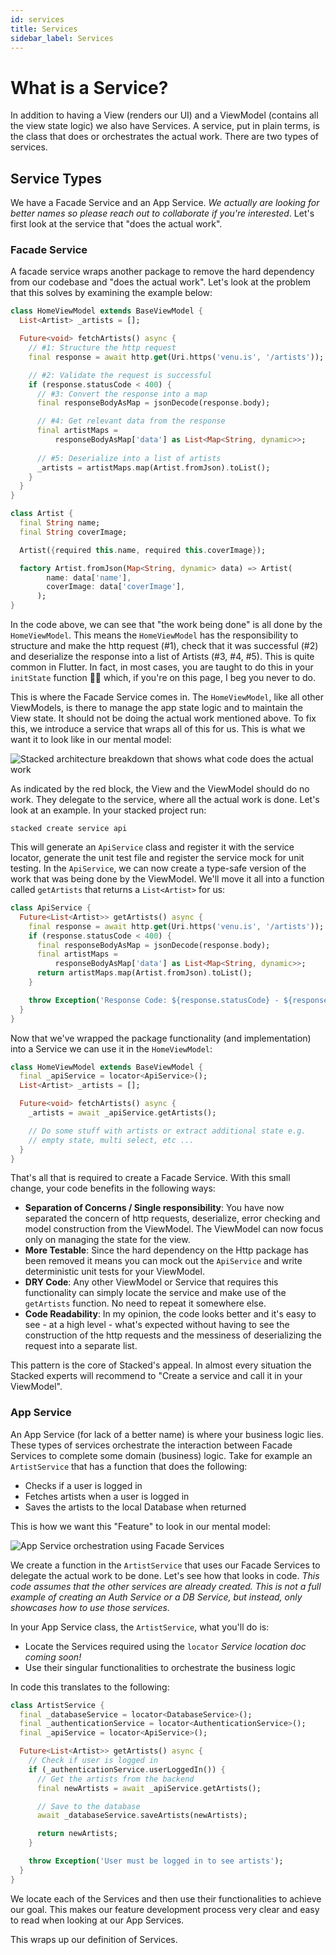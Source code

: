```yaml
---
id: services
title: Services
sidebar_label: Services
---
```



# What is a Service?

In addition to having a View (renders our UI) and a ViewModel (contains all the view state logic) we also have Services. A service, put in plain terms, is the class that does or orchestrates the actual work. There are two types of services.


## Service Types

We have a Facade Service and an App Service. _We actually are looking for better names so please reach out to collaborate if you're interested_. Let's first look at the service that "does the actual work".

### Facade Service

A facade service wraps another package to remove the hard dependency from our codebase and "does the actual work". Let's look at the problem that this solves by examining the example below:

```dart
class HomeViewModel extends BaseViewModel {
  List<Artist> _artists = [];

  Future<void> fetchArtists() async {
    // #1: Structure the http request
    final response = await http.get(Uri.https('venu.is', '/artists'));

    // #2: Validate the request is successful
    if (response.statusCode < 400) {
      // #3: Convert the response into a map
      final responseBodyAsMap = jsonDecode(response.body);

      // #4: Get relevant data from the response
      final artistMaps =
          responseBodyAsMap['data'] as List<Map<String, dynamic>>;
      
      // #5: Deserialize into a list of artists
      _artists = artistMaps.map(Artist.fromJson).toList();
    }
  }
}

class Artist {
  final String name;
  final String coverImage;

  Artist({required this.name, required this.coverImage});

  factory Artist.fromJson(Map<String, dynamic> data) => Artist(
        name: data['name'],
        coverImage: data['coverImage'],
      );
}
```

In the code above, we can see that "the work being done" is all done by the `HomeViewModel`. This means the `HomeViewModel` has the responsibility to structure and make the http request (#1), check that it was successful (#2) and deserialize the response into a list of Artists (#3, #4, #5). This is quite common in Flutter. In fact, in most cases, you are taught to do this in your `initState` function 🤯🤯 which, if you're on this page, I beg you never to do.

This is where the Facade Service comes in. The `HomeViewModel`, like all other ViewModels, is there to manage the app state logic and to maintain the View state. It should not be doing the actual work mentioned above. To fix this, we introduce a service that wraps all of this for us. This is what we want it to look like in our mental model:

![Stacked architecture breakdown that shows what code does the actual work](/img/tutorial/services-who-does-the-work.png)

As indicated by the red block, the View and the ViewModel should do no work. They delegate to the service, where all the actual work is done. Let's look at an example. In your stacked project run:

```shell
stacked create service api
```

This will generate an `ApiService` class and register it with the service locator, generate the unit test file and register the service mock for unit testing. In the `ApiService`, we can now create a type-safe version of the work that was being done by the ViewModel. We'll move it all into a function called `getArtists` that returns a `List<Artist>` for us:

```dart
class ApiService {
  Future<List<Artist>> getArtists() async {
    final response = await http.get(Uri.https('venu.is', '/artists'));
    if (response.statusCode < 400) {
      final responseBodyAsMap = jsonDecode(response.body);
      final artistMaps =
          responseBodyAsMap['data'] as List<Map<String, dynamic>>;
      return artistMaps.map(Artist.fromJson).toList();
    }

    throw Exception('Response Code: ${response.statusCode} - ${response.body}');
  }
}
```

Now that we've wrapped the package functionality (and implementation) into a Service we can use it in the `HomeViewModel`:

```dart
class HomeViewModel extends BaseViewModel {
  final _apiService = locator<ApiService>();
  List<Artist> _artists = [];

  Future<void> fetchArtists() async {
    _artists = await _apiService.getArtists();

    // Do some stuff with artists or extract additional state e.g.
    // empty state, multi select, etc ...
  }
}
```

That's all that is required to create a Facade Service. With this small change, your code benefits in the following ways:

- **Separation of Concerns / Single responsibility**: You have now separated the concern of http requests, deserialize, error checking and model construction from the ViewModel. The ViewModel can now focus only on managing the state for the view.
- **More Testable**: Since the hard dependency on the Http package has been removed it means you can mock out the `ApiService` and write deterministic unit tests for your ViewModel. 
- **DRY Code**: Any other ViewModel or Service that requires this functionality can simply locate the service and make use of the `getArtists` function. No need to repeat it somewhere else.
- **Code Readability**: In my opinion, the code looks better and it's easy to see - at a high level - what's expected without having to see the construction of the http requests and the messiness of deserializing the request into a separate list.

This pattern is the core of Stacked's appeal. In almost every situation the Stacked experts will recommend to "Create a service and call it in your ViewModel".

### App Service

An App Service (for lack of a better name) is where your business logic lies. These types of services orchestrate the interaction between Facade Services to complete some domain (business) logic. Take for example an `ArtistService` that has a function that does the following: 

- Checks if a user is logged in
- Fetches artists when a user is logged in
- Saves the artists to the local Database when returned

This is how we want this "Feature" to look in our mental model:

![App Service orchestration using Facade Services](/img/tutorial/services-app-service-orchestration.png)

We create a function in the `ArtistService` that uses our Facade Services to delegate the actual work to be done. Let's see how that looks in code. _This code assumes that the other services are already created. This is not a full example of creating an Auth Service or a DB Service, but instead, only showcases how to use those services._

In your App Service class, the `ArtistService`, what you'll do is:

- Locate the Services required using the `locator` _Service location doc coming soon!_
- Use their singular functionalities to orchestrate the business logic

In code this translates to the following:

```dart
class ArtistService {
  final _databaseService = locator<DatabaseService>();
  final _authenticationService = locator<AuthenticationService>();
  final _apiService = locator<ApiService>();

  Future<List<Artist>> getArtists() async {
    // Check if user is logged in
    if (_authenticationService.userLoggedIn()) {
      // Get the artists from the backend
      final newArtists = await _apiService.getArtists();

      // Save to the database
      await _databaseService.saveArtists(newArtists);

      return newArtists;
    }

    throw Exception('User must be logged in to see artists');
  }
}
```

We locate each of the Services and then use their functionalities to achieve our goal. This makes our feature development process very clear and easy to read when looking at our App Services.

This wraps up our definition of Services.